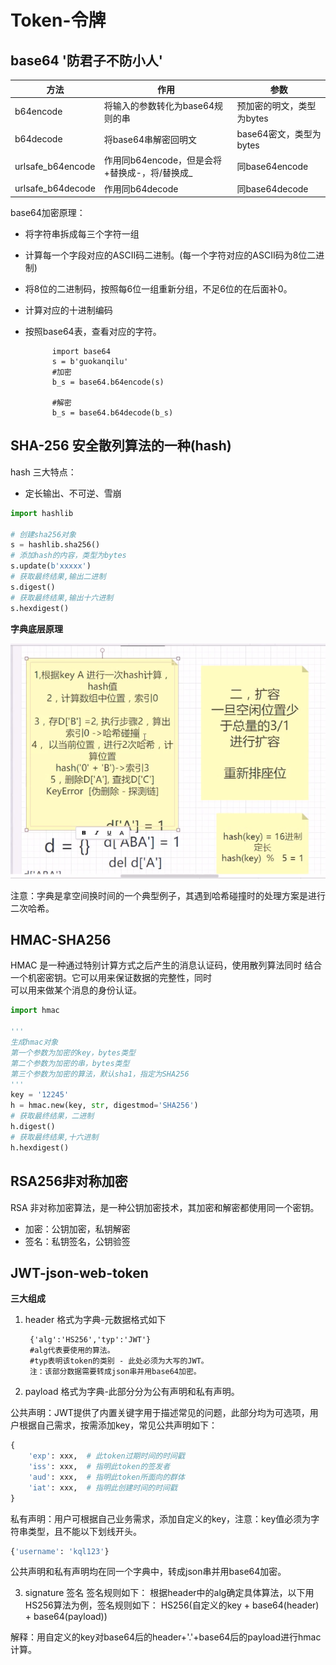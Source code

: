 # Token-令牌

## base64 '防君子不防小人'

| 方法                | 作用                            | 参数                |
|-------------------|-------------------------------|-------------------|
| b64encode         | 将输入的参数转化为base64规则的串           | 预加密的明文，类型为bytes   |
| b64decode         | 将base64串解密回明文                 | base64密文，类型为bytes |
| urlsafe_b64encode | 作用同b64encode，但是会将+替换成-，将/替换成_ | 同base64encode     |
| urlsafe_b64decode | 作用同b64decode                  | 同base64decode     |

base64加密原理：

- 将字符串拆成每三个字符一组
- 计算每一个字段对应的ASCII码二进制。(每一个字符对应的ASCII码为8位二进制)
- 将8位的二进制码，按照每6位一组重新分组，不足6位的在后面补0。
- 计算对应的十进制编码
- 按照base64表，查看对应的字符。

            import base64
            s = b'guokanqilu'
            #加密
            b_s = base64.b64encode(s)
    
            #解密
            b_s = base64.b64decode(b_s)

## SHA-256 安全散列算法的一种(hash)

hash 三大特点：

- 定长输出、不可逆、雪崩

```python
import hashlib

# 创建sha256对象
s = hashlib.sha256()
# 添加hash的内容，类型为bytes
s.update(b'xxxxx')
# 获取最终结果,输出二进制
s.digest()
# 获取最终结果,输出十六进制
s.hexdigest()
```

**字典底层原理**

![dict](./photo/dict.png)

注意：字典是拿空间换时间的一个典型例子，其遇到哈希碰撞时的处理方案是进行二次哈希。

## HMAC-SHA256

HMAC 是一种通过特别计算方式之后产生的消息认证码，使用散列算法同时 结合一个机密密钥。它可以用来保证数据的完整性，同时  
可以用来做某个消息的身份认证。  

```python
import hmac

'''
生成hmac对象
第一个参数为加密的key，bytes类型
第二个参数为加密的串，bytes类型
第三个参数为加密的算法，默认sha1，指定为SHA256
'''
key = '12245'
h = hmac.new(key, str, digestmod='SHA256')
# 获取最终结果，二进制
h.digest()
# 获取最终结果,十六进制
h.hexdigest()
```

## RSA256非对称加密  
RSA 非对称加密算法，是一种公钥加密技术，其加密和解密都使用同一个密钥。  
- 加密：公钥加密，私钥解密
- 签名：私钥签名，公钥验签


## JWT-json-web-token  
**三大组成**
1. header
格式为字典-元数据格式如下
        
        {'alg':'HS256','typ':'JWT'}
        #alg代表要使用的算法。
        #typ表明该token的类别 - 此处必须为大写的JWT。
        注：该部分数据需要转成json串并用base64加密。
2. payload
格式为字典-此部分分为公有声明和私有声明。  

公共声明：JWT提供了内置关键字用于描述常见的问题，此部分均为可选项，用户根据自己需求，按需添加key，常见公共声明如下：

```python
{
    'exp': xxx,  # 此token过期时间的时间戳
    'iss': xxx,  # 指明此token的签发者
    'aud': xxx,  # 指明此token所面向的群体
    'iat': xxx,  # 指明此创建时间的时间戳
}
```

私有声明：用户可根据自己业务需求，添加自定义的key，注意：key值必须为字符串类型，且不能以下划线开头。
 ```python
{'username': 'kql123'}
```
公共声明和私有声明均在同一个字典中，转成json串并用base64加密。

3. signature 签名
签名规则如下： 
根据header中的alg确定具体算法，以下用HS256算法为例，签名规则如下：
HS256(自定义的key + base64(header) + base64(payload))

解释：用自定义的key对base64后的header+'.'+base64后的payload进行hmac计算。








 
